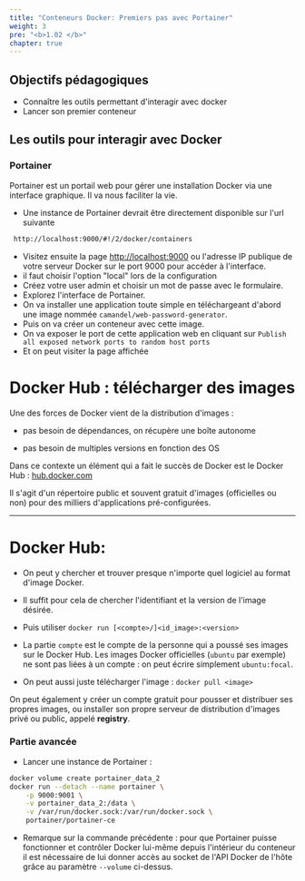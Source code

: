 ```yaml
---
title: "Conteneurs Docker: Premiers pas avec Portainer"
weight: 3
pre: "<b>1.02 </b>"
chapter: true
---
```


## Objectifs pédagogiques 
  - Connaître les outils permettant d'interagir avec docker
  - Lancer son premier conteneur


## Les outils pour interagir avec Docker

### Portainer

Portainer est un portail web pour gérer une installation Docker via une interface graphique. Il va nous faciliter la vie.

- Une instance de Portainer devrait être directement disponible sur l'url suivante

```bash
 http://localhost:9000/#!/2/docker/containers
```

- Visitez ensuite la page [http://localhost:9000](http://localhost:9000) ou l'adresse IP publique de votre serveur Docker sur le port 9000 pour accéder à l'interface.
- il faut choisir l'option "local" lors de la configuration
- Créez votre user admin et choisir un mot de passe avec le formulaire.
- Explorez l'interface de Portainer.
- On va installer une application toute simple en téléchargeant d'abord une image nommée `camandel/web-password-generator`.
- Puis on va créer un conteneur avec cette image.
- On va exposer le port de cette application web en cliquant sur `Publish all exposed network ports to random host ports`
- Et on peut visiter la page affichée 


# Docker Hub : télécharger des images

Une des forces de Docker vient de la distribution d'images :

- pas besoin de dépendances, on récupère une boîte autonome

- pas besoin de multiples versions en fonction des OS

Dans ce contexte un élément qui a fait le succès de Docker est le Docker Hub : [hub.docker.com](https://hub.docker.com)

Il s'agit d'un répertoire public et souvent gratuit d'images (officielles ou non) pour des milliers d'applications pré-configurées.

---

# Docker Hub:

- On peut y chercher et trouver presque n'importe quel logiciel au format d'image Docker.

- Il suffit pour cela de chercher l'identifiant et la version de l'image désirée.

- Puis utiliser `docker run [<compte>/]<id_image>:<version>`

- La partie `compte` est le compte de la personne qui a poussé ses images sur le Docker Hub. Les images Docker officielles (`ubuntu` par exemple) ne sont pas liées à un compte : on peut écrire simplement `ubuntu:focal`.

- On peut aussi juste télécharger l'image : `docker pull <image>`

On peut également y créer un compte gratuit pour pousser et distribuer ses propres images, ou installer son propre serveur de distribution d'images privé ou public, appelé **registry**.


### Partie avancée

- Lancer une instance de Portainer :

```bash
docker volume create portainer_data_2
docker run --detach --name portainer \
    -p 9000:9001 \
    -v portainer_data_2:/data \
    -v /var/run/docker.sock:/var/run/docker.sock \
    portainer/portainer-ce
```

- Remarque sur la commande précédente : pour que Portainer puisse fonctionner et contrôler Docker lui-même depuis l'intérieur du conteneur il est nécessaire de lui donner accès au socket de l'API Docker de l'hôte grâce au paramètre `--volume` ci-dessus.
